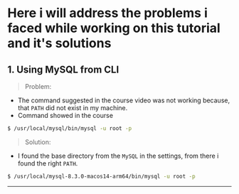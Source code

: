 # Here i will address the problems i faced while working on this tutorial and it's solutions

## 1. Using MySQL from CLI

> Problem:

- The command suggested in the course video was not working because, that `PATH` did not exist in my machine.
- Command showed in the course

```bash
$ /usr/local/mysql/bin/mysql -u root -p
 ```

> Solution:

- I found the base directory from the `MySQL` in the settings, from there i found the right `PATH`.

```bash
$ /usr/local/mysql-8.3.0-macos14-arm64/bin/mysql -u root -p
```
---

